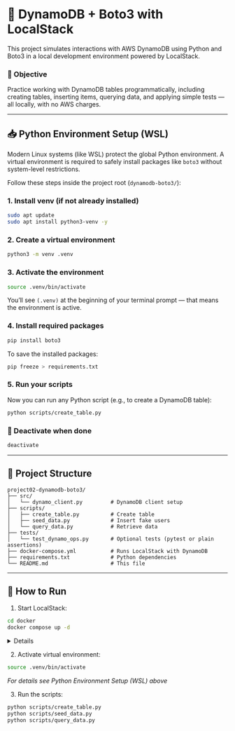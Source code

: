 # 📌 DynamoDB + Boto3 with LocalStack

This project simulates interactions with AWS DynamoDB using Python and Boto3 in a local development environment powered by LocalStack.

### 🎯 Objective

Practice working with DynamoDB tables programmatically, including creating tables, inserting items, querying data, and applying simple tests — all locally, with no AWS charges.

---


## 📥 Python Environment Setup (WSL)

Modern Linux systems (like WSL) protect the global Python environment. A virtual environment is required to safely install packages like `boto3` without system-level restrictions.

Follow these steps inside the project root (`dynamodb-boto3/`):

### 1. Install venv (if not already installed)

```bash
sudo apt update
sudo apt install python3-venv -y
````

### 2. Create a virtual environment

```bash
python3 -m venv .venv
```

### 3. Activate the environment

```bash
source .venv/bin/activate
```

You’ll see `(.venv)` at the beginning of your terminal prompt — that means the environment is active.

### 4. Install required packages

```bash
pip install boto3
```

To save the installed packages:

```bash
pip freeze > requirements.txt
```

### 5. Run your scripts

Now you can run any Python script (e.g., to create a DynamoDB table):

```bash
python scripts/create_table.py
```

### 🔄 Deactivate when done

```bash
deactivate
```

---

## 📁 Project Structure

```
project02-dynamodb-boto3/
├── src/
│   └── dynamo_client.py         # DynamoDB client setup
├── scripts/
│   ├── create_table.py          # Create table
│   ├── seed_data.py             # Insert fake users
│   └── query_data.py            # Retrieve data
├── tests/
│   └── test_dynamo_ops.py       # Optional tests (pytest or plain assertions)
├── docker-compose.yml           # Runs LocalStack with DynamoDB
├── requirements.txt             # Python dependencies
└── README.md                    # This file
```

---

## 🚀 How to Run

1. Start LocalStack:

```bash
cd docker
docker compose up -d
```

<details>

docker-compose uses a YAML file (docker-compose.yml) to define services and environment variables.

This lets you specify exactly which AWS services to start (SERVICES=dynamodb).

You can easily add or remove services without changing the command.

Using -d (detached mode) runs the container in the background, so your terminal is free.
</details>

2. Activate virtual environment:

```bash
source .venv/bin/activate
```

*For details see Python Environment Setup (WSL) above*

3. Run the scripts:

```bash
python scripts/create_table.py
python scripts/seed_data.py
python scripts/query_data.py
```

